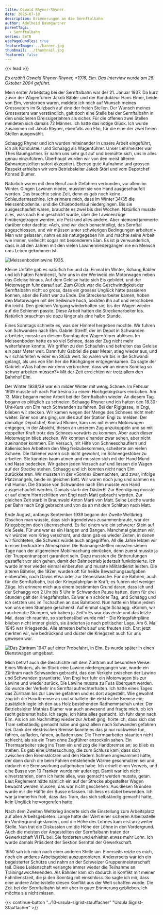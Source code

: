 ```yaml
---
title: Oswald Rhyner-Rhyner
date: 2025-07-10
description: Erinnerungen an die Sernftalbahn
author: Adelheid Baumgartner
parentTags:
  - Sernftalbahn
series: SeTB
usePageBundles: true
featureImage: ../banner.jpg
thumbnail: ../thumbnail.jpg
featured: false
---
```


{{< lead >}}

*Es erzählt Oswald Rhyner-Rhyner, \*1916, Elm. Das Interview wurde am 26. Oktober 2004 geführt.*

Mein erster Arbeitstag bei der Sernftalbahn war der 21. Januar 1937.
Da kurz zuvor der Wagenführer Jakob Bäbler und der Kondukteur Hans
Elmer, beide von Elm, verstorben waren, meldete ich mich auf Wunsch
meines Grossvaters im Sulzbach auf eine der freien Stellen. Der Wunsch
meines Grossvaters war verständlich, galt doch eine Stelle bei der
Sernftalbahn in den unsicheren Dreissigerjahren als sicher. Für die
offenen zwei Stellen meldeten sich damals 72 Männer. Ich hatte das
nötige Glück. Ich wurde zusammen mit Jakob Rhyner, ebenfalls von Elm,
für die eine der zwei freien Stellen ausgewählt.

Schaagg Rhyner und ich wurden miteinander in unsere Arbeit eingeführt,
ich als Kondukteur und Schaagg als Wagenführer. Unser Lehrmeister war
Thes Baumgartner. Er nahm uns sehr gut auf und bemühte sich, uns in
alles genau einzuführen. Überhaupt wurden wir von den meist älteren
Bahnangestellten sofort akzeptiert. Ebenso gute Aufnahme und grossen
Respekt erhielten wir vom Betriebsleiter Jakob Störi und vom Depotchef
Konrad Blumer.

Natürlich waren mit dem Beruf auch Gefahren verbunden, vor allem im
Winter. Gingen Lawinen nieder, mussten sie von Hand ausgeschaufelt
werden. Das brauchte seine Zeit, denn es gab noch keine
Schleudermaschine. Ich erinnere mich, dass im Winter 34/35 die
Meissenbodenlaui und die Chüebodenlaui niedergingen. Bis sie
ausgeschaufelt waren, brauchte es zwei bis drei Wochen. Natürlich
musste alles, was nach Elm geschickt wurde, über die Lawinenzüge
hinübergetragen werden, die Post und alles andere. Aber niemand
jammerte darüber oder dachte: «Ach, sind wir doch benachteiligt, das
Sernftal abgeschlossen, und wir müssen unter schwierigen Bedingungen
arbeiten!» Man war gelassen, nahm es als naturgegeben hin und machte
seine Arbeit wie immer, vielleicht sogar mit besonderem Elan. Es ist
ja verwunderlich, dass in all den Jahren mit den vielen
Lawinenniedergängen nie ein Mensch ums Leben gekommen ist.

![Meissenbodenlawine 1935.](meissenbodenlawine.jpg)

Kleine Unfälle gab es natürlich hie und da. Einmal im Winter, Schang
Bäbler und ich hatten Fahrdienst, fuhr uns in der Weriweid ein
Motorwagen neben das Geleise hinaus. Auf dem Geleise hatte sich Eis
gebildet, und der Motorwagen fuhr darauf auf. Zum Glück war die
Geschwindigkeit der Sernftalbahn nicht so gross, dass ein grosses
Unglück hätte passieren können, aber die Fahrt war zu Ende. Die
Streckenarbeiter kamen, hoben den Motorwagen mit der Seilwinde hoch,
bockten ihn auf und verschoben ihn leicht. Den gleichen Vorgang
wiederholten sie, bis der Wagen wieder auf die Schienen passte. Diese
Arbeit hatten die Streckenarbeiter los. Natürlich brauchten sie dazu
länger als eine halbe Stunde.

Eines Sonntags schneite es, was der Himmel hergeben mochte. Wir fuhren
von Schwanden nach Elm. Gabriel Streiff, der im Depot in Schwanden
arbeitete, musste an diesem Sonntag den Wagenführer ablösen. Im
Meissenboden hatte es so viel Schnee, dass der Zug nicht mehr
weiterfahren konnte. Wir griffen zu den Schaufeln und befreiten das
Geleise ein paar Meter weit. Dann fuhr Gabriel die paar Meter, stieg
wieder aus, und wir schaufelten wieder ein Stück weit. So waren wir
bis in die Schwändi gelangt, als uns von Elm her die Kirchgänger
entgegenkamen. Da sagte der Gabriel: «Was haben wir denn verbrochen,
dass wir an einem Sonntag so schwer arbeiten müssen?» Mit der Zeit
erreichten wir trotz allem den Bahnhof Elm.

Der Winter 1938/39 war ein milder Winter mit wenig Schnee. Im Februar
1939 musste ich nach Pontresina zu einem Hochgebirgskurs einrücken.
Am 13. März begann meine Arbeit bei der Sernftalbahn wieder. An diesem
Tag begann es plötzlich zu schneien. Schaagg Rhyner und ich hatten den
18.30-Uhr-Kurs von Elm nach Schwanden zu fahren. Bei der Rigigasse, in
Engi, blieben wir stecken. Wir kamen wegen der Menge des Schnees nicht
mehr weiter. Einer von uns ging, um dies auf der Station Engi zu
melden. Der damalige Depotchef, Konrad Blumer, kam uns mit einem
Motorwagen entgegen, in der Absicht, diesen an unserem Zug anzukoppeln
und so mit doppelter Kraft trotz des Schnees vorwärts zu kommen. Aber
auch dieser Motorwagen blieb stecken. Wir konnten einander zwar sehen,
aber nicht zueinander kommen. Ein Versuch, mit Hilfe von
Schneeschauflern und italienischen Arbeitern den Weg freizubekommen,
scheiterte am vielen Schnee. Die Italiener waren sich nicht gewohnt,
im Schneegestöber zu arbeiten. Sie konnten kaum atmen und mussten sich
mit der Hand Mund und Nase bedecken. Wir gaben jeden Versuch auf und
liessen die Wagen auf der Strecke stehen. Schaagg und ich konnten
nicht nach Elm zurückkehren. Wir mussten in der «Sonne» übernachten,
und zwar, infolge Platzmangels, beide im gleichen Bett. Wir waren noch
jung und nahmen es mit Humor. Die Strasse von Schwanden nach Elm
musste von Hand ausgeschaufelt werden. Damals starb der Däster6. Zur
Beerdigung musste er auf einem Hornschlitten von Engi nach Matt
gebracht werden. Zur gleichen Zeit starb in Braunwald Anton Marti von
Matt. Seine Leiche wurde per Bahn nach Engi gebracht und von da an mit
dem Schlitten nach Matt.

Ende August, anfangs September 1939 begann der Zweite Weltkrieg.
Obschon man wusste, dass sich irgendetwas zusammenbraute, war der
Kriegsbeginn doch überraschend. Es fiel einem wie ein schwerer Stein
auf die Seele. Für uns war es ein Hangen und Bangen. Manchmal glaubten
wir, wir würden vom Krieg verschont, und dann gab es wieder Zeiten, in
denen wir fürchteten, die Schweiz würde auch angegriffen. All die
Jahre lebten wir in einer bedrückten Atmosphäre. Die Bahnangestellten
mussten sieben Tage nach der allgemeinen Mobilmachung einrücken, denn
zuerst musste ja der Truppentransport garantiert sein. Dazu mussten
die Einberufungen gestaffelt vor sich gehen, damit der Bahnbetrieb
jederzeit funktionierte. Ich wurde immer wieder einmal einberufen und
musste Militärdienst leisten. Die älteren Bähnler, die 192er, wurden
oft für heikle Bewachungsaufgaben einberufen, nach Davos etwa oder zur
Generalwache. Für die Bahnen, auch für die Sernftalbahn, trat der
Kriegsfahrplan in Kraft; es fuhren viel weniger Züge. Ich erinnere
mich aus einem bestimmten Grund daran, dass ich und der Schaagg von 2
Uhr bis 5 Uhr in Schwanden Pause hatten, denn für drei Stunden galt
der Kriegsfahrplan. Es war ein schöner Tag, und Schaagg und ich
setzten uns im Tschachen an das Bahnbord. Nun hatte ein Mann jedem von
uns einen Stumpen geschenkt. Auf einmal sagte Schaagg: «Komm, wir
rauchen die Stumpen, wir haben ja Zeit!» Es war das erste und das
letzte Mal, dass ich rauchte, so sterbensübel wurde mir! – Die
Kriegsfahrpläne blieben nicht immer gleich, sie änderten je nach
politischer Lage. Am 6. Mai 1945 war Kriegsende. Alle atmeten befreit
auf und freuten sich. Erst jetzt merkten wir, wie bedrückend und
düster die Kriegszeit auch für uns gewesen war.

![Das Züritram 1947 auf einer Probefahrt, in Elm. Es wurde später in einen Dienstwagen umgebaut.](zueritram.jpg)

Mich betraf auch die Geschichte mit dem Züritram auf besondere Weise.
Eines Winters, als im Stock eine Lawine niedergegangen war, wurde ein
Züritram nach Schwanden gebracht, das den Verkehr zwischen der Lawine
und Schwanden garantierte. Von Engi her fuhr ein Motorwagen bis zur
Lawine und wieder zurück. Die Lawine musste zu Fuss überquert werden.
So wurde der Verkehr ins Sernftal aufrechterhalten. Ich hatte eines
Tages das Züritram bis zur Lawine gefahren und es dort abgestellt. Wie
gewohnt zog ich die Handbremse an und schaltete die elektrische Bremse
ein; zusätzlich legte ich den aus Holz bestehenden Radhemmschuh unter.
Der Betriebsleiter Mathias Blumer war auch anwesend und fragte mich,
ob ich recht gebremst habe. Ich sagte, ich hätte alles gemacht. Ich
fuhr dann nach Elm. Als ich am Nachmittag wieder zur Arbeit ging,
hörte ich, dass sich das Tram selbständig gemacht habe und ganz allein
nach Schwanden gefahren sei. Dank der elektrischen Bremse konnte es
das ja nur ruckweise tun, fahren, aufladen, fahren, aufladen usw. Die
Thermaarbeiter staunten nicht schlecht, als sie ein Tram ohne
Zugführer anzockeln sahen. Ein Thermaarbeiter stieg ins Tram ein und
zog die Handbremse an; so blieb es stehen. Es gab eine Untersuchung,
die zum Schluss kam, dass sich zwischen den Bremsklötzen und den
Rädern Schnee angesammelt hätte, der dann durch die beim Fahren
entstehende Wärme geschmolzen sei und dadurch die Bremswirkung
aufgehoben habe. Ich erhielt einen Verweis, und eine Busse von 10
Franken wurde mir auferlegt. Damit war ich nicht einverstanden, denn
ich hatte alles, was gemacht werden musste, getan. Laut Reglement
hätte nämlich ein auf der Strecke abgestellter Wagen bewacht werden
müssen; das war nicht geschehen. Aus diesen Gründen wurde mir die
Hälfte der Busse erlassen. Ich liess es dabei bewenden. Ich war ja
immerhin froh, dass das Tram, das sich selbständig gemacht hatte, kein
Unglück hervorgerufen hatte.

Nach dem Zweiten Weltkrieg änderte sich die Einstellung zum
Arbeitsplatz auf allen Arbeitsgebieten. Lange hatte der Wert einer
sicheren Arbeitsstelle im Vordergrund gestanden, und die Höhe des
Lohnes kam erst an zweiter Stelle. Nun trat die Diskussion um die Höhe
der Löhne in den Vordergrund. Auch die meisten der Angestellten der
Sernftalbahn traten der Gewerkschaft VHTL bei. Sie forderten und
erhielten etwas mehr Lohn. Ich wurde damals Präsident der Sektion
Sernftal der Gewerkschaft.

1950 sah ich mich nach einer anderen Stelle um. Einerseits reizte es
mich, noch ein anderes Arbeitsgebiet auszuprobieren. Andererseits war
ich ein begeisterter Schütze und nahm an der Schweizer
Gruppenmeisterschaft teil. Diese Leidenschaft verlangte immer wieder
die Teilnahme an Trainingswochenenden. Als Bähnler kam ich dadurch in
Konflikt mit meiner Fahrdienstzeit, die ja den Sonntag mit einschloss.
So sagte ich mir, dass eine andere Arbeitsstelle diesen Konflikt aus
der Welt schaffen würde. Die Zeit bei der Sernftalbahn ist mir aber in
guter Erinnerung geblieben. Ich möchte sie nicht missen.

{{< continue-button "../10-ursula-sigrist-stauffacher" "Ursula Sigrist-Stauffacher" >}}
